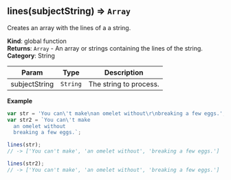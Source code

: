 <a name="lines"></a>

## lines(subjectString) ⇒ <code>Array</code>
Creates an array with the lines of a a string.

**Kind**: global function  
**Returns**: <code>Array</code> - An array or strings containing the lines of the string.  
**Category**: String  

| Param | Type | Description |
| --- | --- | --- |
| subjectString | <code>String</code> | The string to process. |

**Example**  
```js
var str = 'You can\'t make\nan omelet without\r\nbreaking a few eggs.';
var str2 = `You can\'t make
  an omelet without
  breaking a few eggs.`;

lines(str);
// -> ['You can't make', 'an omelet without', 'breaking a few eggs.']

lines(str2);
// -> ['You can't make', 'an omelet without', 'breaking a few eggs.']
```
